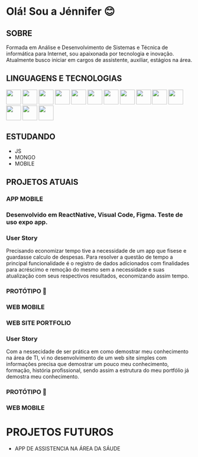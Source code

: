 # Olá! Sou a Jénnifer 😊
  
## SOBRE
Formada em Análise e Desenvolvimento de Sistemas e
Técnica de informática para Internet, sou apaixonada por tecnologia  e inovação. Atualmente busco iniciar em cargos de assistente, auxiliar, estágios na área.

## LINGUAGENS E TECNOLOGIAS

  <div style="display:inline-block">
  <img class="steleimage" widht="40" height="40" src="https://cdn.jsdelivr.net/gh/devicons/devicon@latest/icons/java/java-original-wordmark.svg" 
  />
  <img class="steleimage" widht="40" height="40" src="https://cdn.jsdelivr.net/gh/devicons/devicon@latest/icons/html5/html5-original.svg" />
  <img class="steleimage" widht="40" height="40" src="https://cdn.jsdelivr.net/gh/devicons/devicon@latest/icons/javascript/javascript-original.svg" />
  <img  class="steleimage" widht="40" height="40"src="https://cdn.jsdelivr.net/gh/devicons/devicon@latest/icons/azuresqldatabase/azuresqldatabase-original.svg" />
  <img  class="steleimage" widht="40" height="40"src="https://cdn.jsdelivr.net/gh/devicons/devicon@latest/icons/mysql/mysql-original-wordmark.svg" />
  <img class="steleimage" widht="40" height="40" src="https://cdn.jsdelivr.net/gh/devicons/devicon@latest/icons/figma/figma-original.svg" />
  <img class="steleimage" widht="40" height="40"src="https://cdn.jsdelivr.net/gh/devicons/devicon@latest/icons/gimp/gimp-original-wordmark.svg" />
  <img class="steleimage" widht="40" height="40" src="https://cdn.jsdelivr.net/gh/devicons/devicon@latest/icons/php/php-original.svg" />
  <img class="steleimage"widht="40" height="40" src="https://cdn.jsdelivr.net/gh/devicons/devicon@latest/icons/linux/linux-original.svg" />
  <img  class="steleimage" widht="40" height="40" src="https://cdn.jsdelivr.net/gh/devicons/devicon@latest/icons/windows11/windows11-original.svg" />
  <img class="steleimage" widht="40" height="40" src="https://cdn.jsdelivr.net/gh/devicons/devicon@latest/icons/react/react-original.svg" />
  <img class="steleimage" widht="40" height="40" src="https://cdn.jsdelivr.net/gh/devicons/devicon@latest/icons/mongodb/mongodb-plain-wordmark.svg" />
  <img class="steleimage" widht="40" height="40" src="https://cdn.jsdelivr.net/gh/devicons/devicon@latest/icons/apache/apache-original-wordmark.svg" />
  <img class="steleimage" widht="40" height="40" src="https://cdn.jsdelivr.net/gh/devicons/devicon@latest/icons/visualstudio/visualstudio-plain.svg" />
  </div>


## ESTUDANDO 
- JS
- MONGO
- MOBILE

## PROJETOS ATUAIS

### APP MOBILE
### Desenvolvido em ReactNative, Visual Code, Figma. Teste de uso expo app.
### User Story
Precisando economizar tempo tive a necessidade de um app que fisese e guardasse calculo de despesas.
Para resolver a questão de tempo a principal funcionalidade é o registro de dados adicionados com finalidades para acréscimo e remoção do mesmo sem a necessidade e suas atualização com seus respectivos resultados, economizando assim tempo.

### PROTÓTIPO 🤖 
### WEB    MOBILE

### WEB SITE PORTFOLIO


### User Story
Com a nessecidade de ser prática em como demostrar meu conhecimento na área de TI, vi no desenvolvimento de um web site simples com informações precisa que demostrar um pouco meu conhecimento, formação, história profissional, sendo assim a estrutura do meu portfólio já demostra meu conhecimento.
### PROTÓTIPO 🤖 
### WEB   MOBILE

# PROJETOS FUTUROS  
- APP DE ASSISTENCIA NA ÁREA DA SÁUDE
